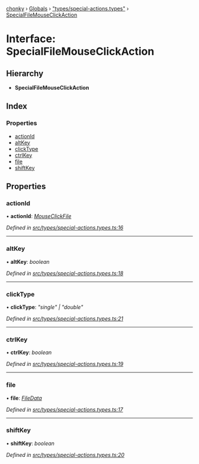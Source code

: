 [chonky](../README.md) › [Globals](../globals.md) › ["types/special-actions.types"](../modules/_types_special_actions_types_.md) › [SpecialFileMouseClickAction](_types_special_actions_types_.specialfilemouseclickaction.md)

# Interface: SpecialFileMouseClickAction

## Hierarchy

* **SpecialFileMouseClickAction**

## Index

### Properties

* [actionId](_types_special_actions_types_.specialfilemouseclickaction.md#actionid)
* [altKey](_types_special_actions_types_.specialfilemouseclickaction.md#altkey)
* [clickType](_types_special_actions_types_.specialfilemouseclickaction.md#clicktype)
* [ctrlKey](_types_special_actions_types_.specialfilemouseclickaction.md#ctrlkey)
* [file](_types_special_actions_types_.specialfilemouseclickaction.md#file)
* [shiftKey](_types_special_actions_types_.specialfilemouseclickaction.md#shiftkey)

## Properties

###  actionId

• **actionId**: *[MouseClickFile](../enums/_types_special_actions_types_.specialaction.md#mouseclickfile)*

*Defined in [src/types/special-actions.types.ts:16](https://github.com/TimboKZ/Chonky/blob/4792a84/src/types/special-actions.types.ts#L16)*

___

###  altKey

• **altKey**: *boolean*

*Defined in [src/types/special-actions.types.ts:18](https://github.com/TimboKZ/Chonky/blob/4792a84/src/types/special-actions.types.ts#L18)*

___

###  clickType

• **clickType**: *"single" | "double"*

*Defined in [src/types/special-actions.types.ts:21](https://github.com/TimboKZ/Chonky/blob/4792a84/src/types/special-actions.types.ts#L21)*

___

###  ctrlKey

• **ctrlKey**: *boolean*

*Defined in [src/types/special-actions.types.ts:19](https://github.com/TimboKZ/Chonky/blob/4792a84/src/types/special-actions.types.ts#L19)*

___

###  file

• **file**: *[FileData](_types_files_types_.filedata.md)*

*Defined in [src/types/special-actions.types.ts:17](https://github.com/TimboKZ/Chonky/blob/4792a84/src/types/special-actions.types.ts#L17)*

___

###  shiftKey

• **shiftKey**: *boolean*

*Defined in [src/types/special-actions.types.ts:20](https://github.com/TimboKZ/Chonky/blob/4792a84/src/types/special-actions.types.ts#L20)*
